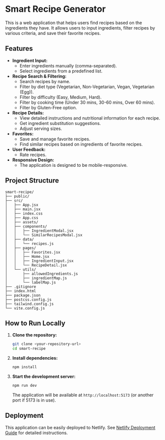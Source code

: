# Smart Recipe Generator

This is a web application that helps users find recipes based on the ingredients they have. It allows users to input ingredients, filter recipes by various criteria, and save their favorite recipes.

## Features

*   **Ingredient Input:**
    *   Enter ingredients manually (comma-separated).
    *   Select ingredients from a predefined list.
*   **Recipe Search & Filtering:**
    *   Search recipes by name.
    *   Filter by diet type (Vegetarian, Non-Vegetarian, Vegan, Vegetarian (Egg)).
    *   Filter by difficulty (Easy, Medium, Hard).
    *   Filter by cooking time (Under 30 mins, 30-60 mins, Over 60 mins).
    *   Filter by Gluten-Free option.
*   **Recipe Details:**
    *   View detailed instructions and nutritional information for each recipe.
    *   Get ingredient substitution suggestions.
    *   Adjust serving sizes.
*   **Favorites:**
    *   Save and manage favorite recipes.
    *   Find similar recipes based on ingredients of favorite recipes.
*   **User Feedback:**
    *   Rate recipes.
*   **Responsive Design:**
    *   The application is designed to be mobile-responsive.

## Project Structure

```
smart-recipe/
├── public/
├── src/
│   ├── App.jsx
│   ├── main.jsx
│   ├── index.css
│   ├── App.css
│   ├── assets/
│   ├── components/
│   │   ├── IngredientModal.jsx
│   │   └── SimilarRecipesModal.jsx
│   ├── data/
│   │   └── recipes.js
│   ├── pages/
│   │   ├── Favorites.jsx
│   │   ├── Home.jsx
│   │   ├── IngredientInput.jsx
│   │   └── RecipeDetail.jsx
│   └── utils/
│       ├── allowedIngredients.js
│       ├── ingredientMap.js
│       └── labelMap.js
├── .gitignore
├── index.html
├── package.json
├── postcss.config.js
├── tailwind.config.js
└── vite.config.js
```

## How to Run Locally

1.  **Clone the repository:**
    ```bash
    git clone <your-repository-url>
    cd smart-recipe
    ```
2.  **Install dependencies:**
    ```bash
    npm install
    ```
3.  **Start the development server:**
    ```bash
    npm run dev
    ```
    The application will be available at `http://localhost:5173` (or another port if 5173 is in use).

## Deployment

This application can be easily deployed to Netlify. See [Netlify Deployment Guide](#netlify-deployment-guide) for detailed instructions.
